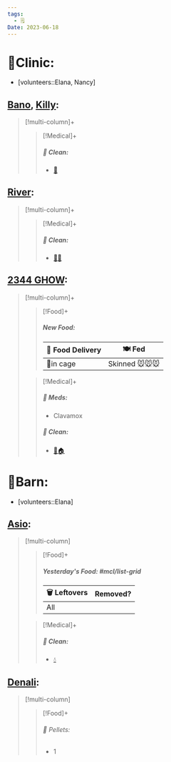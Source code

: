 ```yaml
---
tags:
  - 🗒️
Date: 2023-06-18
---
```


# 🏥Clinic:
- [volunteers::Elana, Nancy]

## [Bano](../RARE%20Birds/Ed%20Birds/Bano.md), [Killy](../RARE%20Birds/Ed%20Birds/Killy.md):
> [!multi-column]+
>
>> [!Medical]+
>>##### 🫧 Clean:
>> - [🧽](../Admin/Codes/Scrubbed%20cage.md)

## [River](../RARE%20Birds/Ed%20Birds/River.md):
> [!multi-column]+
>
>> [!Medical]+
>>##### 🫧 Clean:
>> - [🧼➗](../Admin/Codes/Cleaned%20with%20divider.md)

## [2344 GHOW](../RARE%20Birds/2344%20GHOW.md):
> [!multi-column]+
>
>> [!Food]+
>> ##### New Food:
>> |🚚 Food Delivery| 🍽️ Fed|
>> |---|---|
>>|🫱in cage|Skinned 🐭🐭🐭
>
>> [!Medical]+
>> ##### 💊 Meds:
>> - Clavamox
>>
>>##### 🫧 Clean:
>> - [🧼🏠](../Admin/Codes/Moved%20to%20clean%20cage.md)

# 🏡Barn:
- [volunteers::Elana]

## [Asio](../RARE%20Birds/Ed%20Birds/Asio.md):
> [!multi-column]
>
>> [!Food]+
>> ##### Yesterday's Food: #mcl/list-grid
>> |🗑️ Leftovers| Removed?
>> |---|---|
>>|All|
>
>> [!Medical]+
>>##### 🫧 Clean:
>>- [💧](../Admin/Codes/Fresh%20water.md)

## [Denali](../RARE%20Birds/Ed%20Birds/Denali.md):
> [!multi-column]
>
>> [!Food]+
>>###### 💩 Pellets:
>>- 1

